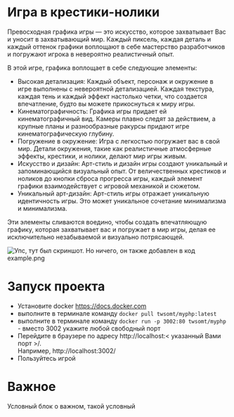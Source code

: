 # Игра в крестики-нолики
Превосходная графика игры — это искусство, которое захватывает Вас и уносит в захватывающий мир. Каждый пиксель, каждая деталь и каждый оттенок графики воплощают в себе мастерство разработчиков и погружают игрока в невероятно реалистичный опыт. 

В этой игре, графика воплощает в себе следующие элементы:

- Высокая детализация: Каждый объект, персонаж и окружение в игре выполнены с невероятной детализацией. Каждая текстура, каждая тень и каждый эффект настолько четки, что создается впечатление, будто вы можете прикоснуться к миру игры.
- Кинематографичность: Графика игры придает ей кинематографичный вид. Камеры плавно следят за действием, а крупные планы и разнообразные ракурсы придают игре кинематографическую глубину.
- Погружение в окружение: Игра с легкостью погружает вас в свой мир. Детали окружения, такие как реалистичные атмосферные эффекты, крестики, и нолики, делают мир игры живым.
- Искусство и дизайн: Арт-стиль и дизайн игры создают уникальный и запоминающийся визуальный опыт. От величественных крестиков и ноликов до кнопки сброса прогресса игры, каждый элемент графики взаимодействует с игровой механикой и сюжетом.
- Уникальный арт-дизайн: Арт-стиль игры отражает уникальную идентичность игры. Это может уникальное сочетание минимализма и минимализма.

Эти элементы сливаются воедино, чтобы создать впечатляющую графику, которая захватывает вас и погружает в мир игры, делая ее исключительно незабываемой и визуально потрясающей.

![Упс, тут был скриншот. Но ничего, он также добавлен в код example.png](https://github.com/twsomt/easyphp/blob/master/example.png)

# Запуск проекта
- Установите docker https://docs.docker.com
- выполните в терминале команду `docker pull twsomt/myphp:latest`
- выполните в терминале команду `docker run -p 3002:80 twsomt/myphp` - вместо 3002 укажите любой свободный порт
- Перейдите в браузере по адресу http://localhost:< указанный Вами порт >/. <br>Например, http://localhost:3002/
- Пользуйтесь игрой

# Важное
Условный блок о важном, такой условный
